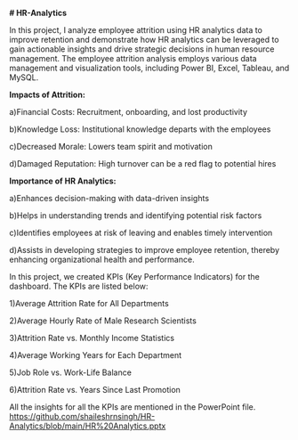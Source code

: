 ******# HR-Analytics******

In this project, I analyze employee attrition using HR analytics data to improve retention and demonstrate how HR analytics can be leveraged to gain actionable insights and drive strategic decisions in human resource management. The employee attrition analysis employs various data management and visualization tools, including Power BI, Excel, Tableau, and MySQL.

**Impacts of Attrition:**

a)Financial Costs: Recruitment, onboarding, and lost productivity 

b)Knowledge Loss: Institutional knowledge departs with the employees

c)Decreased Morale: Lowers team spirit and motivation

d)Damaged Reputation: High turnover can be a red flag to potential hires

**Importance of HR Analytics:**

a)Enhances decision-making with data-driven insights

b)Helps in understanding trends and identifying potential risk factors

c)Identifies employees at risk of leaving and enables timely intervention

d)Assists in developing strategies to improve employee retention, thereby enhancing organizational health and performance.

In this project, we created KPIs (Key Performance Indicators) for the dashboard. The KPIs are listed below:

1)Average Attrition Rate for All Departments

2)Average Hourly Rate of Male Research Scientists

3)Attrition Rate vs. Monthly Income Statistics

4)Average Working Years for Each Department

5)Job Role vs. Work-Life Balance

6)Attrition Rate vs. Years Since Last Promotion

All the insights for all the KPIs are mentioned in the PowerPoint file. https://github.com/shaileshrnsingh/HR-Analytics/blob/main/HR%20Analytics.pptx






